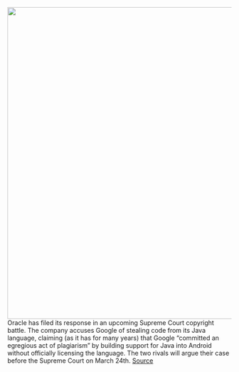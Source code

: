 <img src='https://cdn.vox-cdn.com/thumbor/QUM1F9-xDUcZqOjZ_hmxsK3okB8=/0x0:2040x1360/1200x800/filters:focal(857x517:1183x843)/cdn.vox-cdn.com/uploads/chorus_image/image/66309022/acastro_180507_1777_android_privacy_0002.0.jpg' width='700px' /><br/>
Oracle has filed its response in an upcoming Supreme Court copyright battle. The company accuses Google of stealing code from its Java language, claiming (as it has for many years) that Google “committed an egregious act of plagiarism” by building support for Java into Android without officially licensing the language. The two rivals will argue their case before the Supreme Court on March 24th.
<a href='https://www.theverge.com/2020/2/13/21136492/oracle-google-supreme-court-copyright-java-response-trial'> Source <a/>